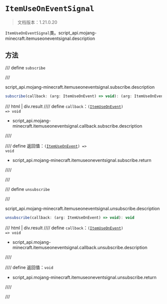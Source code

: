 # `ItemUseOnEventSignal`

> 文档版本：1.21.0.20

`ItemUseOnEventSignal`类。script_api.mojang-minecraft.itemuseoneventsignal.description

## 方法

/// define
`subscribe`


///

script_api.mojang-minecraft.itemuseoneventsignal.subscribe.description

```js
subscribe(callback: (arg: ItemUseOnEvent) => void): (arg: ItemUseOnEvent) => void
```

/// html | div.result
//// define
`callback`：<code>(<a href="../itemuseonevent/">ItemUseOnEvent</a>) =&gt; void</code>

- script_api.mojang-minecraft.itemuseoneventsignal.callback.subscribe.description


////

//// define
返回值：<code>(<a href="../itemuseonevent/">ItemUseOnEvent</a>) =&gt; void</code>

- script_api.mojang-minecraft.itemuseoneventsignal.subscribe.return


////

///


/// define
`unsubscribe`


///

script_api.mojang-minecraft.itemuseoneventsignal.unsubscribe.description

```js
unsubscribe(callback: (arg: ItemUseOnEvent) => void): void
```

/// html | div.result
//// define
`callback`：<code>(<a href="../itemuseonevent/">ItemUseOnEvent</a>) =&gt; void</code>

- script_api.mojang-minecraft.itemuseoneventsignal.callback.unsubscribe.description


////

//// define
返回值：`void`

- script_api.mojang-minecraft.itemuseoneventsignal.unsubscribe.return


////

///

